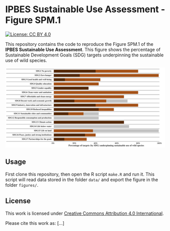# IPBES Sustainable Use Assessment - Figure SPM.1

[![License: CC BY 4.0](https://img.shields.io/badge/License-CC%20BY%204.0-lightgrey.svg)](https://choosealicense.com/licenses/cc-by-4.0/)

This repository contains the code to reproduce the Figure SPM.1 of the 
**IPBES Sustainable Use Assessment**. This figure shows the percentage of 
Sustainable Development Goals (SDG) targets underpinning the sustainable use 
of wild species.

![](figures/ipbes_su-spm_fig1.png)


## Usage

First clone this repository, then open the R script `make.R` and run it.
This script will read data stored in the folder `data/` and export the figure
in the folder `figures/`.


## License

This work is licensed under 
[Creative Commons Attribution 4.0 International](https://choosealicense.com/licenses/cc-by-4.0/).

Please cite this work as: [...]

